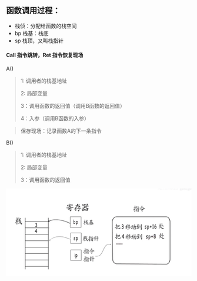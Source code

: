 



## 函数调用过程：



* 栈侦：分配给函数的栈空间
* bp 栈基：栈底
* sp 栈顶，又叫栈指针

#### Call 指令跳转，Ret 指令恢复现场

A()

> 1: 调用者的栈基地址
>
> 2: 局部变量
>
> 3：调用函数的返回值（调用B函数的返回值）
>
> 4：入参（调用B函数的入参）

> 保存现场：记录函数A的下一条指令

B()

>1: 调用者的栈基地址
>
>2: 局部变量
>
>3：调用函数的返回值
>
>



![image-20220119161523853](../../image/image-20220119161523853.png)









